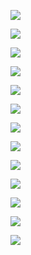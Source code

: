 ![](https://cnindex.github.io/Mental-Out/images/04/13.png)

![](https://cnindex.github.io/Mental-Out/images/04/14.png)

![](https://cnindex.github.io/Mental-Out/images/04/15.png)

![](https://cnindex.github.io/Mental-Out/images/04/16.png)

![](https://cnindex.github.io/Mental-Out/images/04/17.png)

![](https://cnindex.github.io/Mental-Out/images/04/18.png)

![](https://cnindex.github.io/Mental-Out/images/04/19.png)

![](https://cnindex.github.io/Mental-Out/images/04/20.png)

![](https://cnindex.github.io/Mental-Out/images/04/21.png)

![](https://cnindex.github.io/Mental-Out/images/04/22.png)

![](https://cnindex.github.io/Mental-Out/images/04/23.png)

![](https://cnindex.github.io/Mental-Out/images/04/24.png)

![](https://cnindex.github.io/Mental-Out/images/04/0.jpg)
